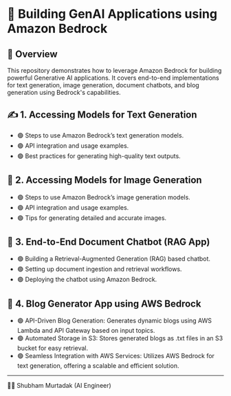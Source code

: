 # 🚀 Building GenAI Applications using Amazon Bedrock

## 🌟 Overview
This repository demonstrates how to leverage Amazon Bedrock for building powerful Generative AI applications. It covers end-to-end implementations for text generation, image generation, document chatbots, and blog generation using Bedrock's capabilities.

## ✍️ 1. Accessing Models for Text Generation
- 🟢 Steps to use Amazon Bedrock’s text generation models.
- 🟢 API integration and usage examples.
- 🟢 Best practices for generating high-quality text outputs.

## 🎨 2. Accessing Models for Image Generation
- 🟢 Steps to use Amazon Bedrock’s image generation models.
- 🟢 API integration and usage examples.
- 🟢 Tips for generating detailed and accurate images.

## 🤖 3. End-to-End Document Chatbot (RAG App)
- 🟢 Building a Retrieval-Augmented Generation (RAG) based chatbot.
- 🟢 Setting up document ingestion and retrieval workflows.
- 🟢 Deploying the chatbot using Amazon Bedrock.

## 📝 4. Blog Generator App using AWS Bedrock
- 🟢 API-Driven Blog Generation: Generates dynamic blogs using AWS Lambda and API Gateway based on input topics.
- 🟢 Automated Storage in S3: Stores generated blogs as .txt files in an S3 bucket for easy retrieval.
- 🟢 Seamless Integration with AWS Services: Utilizes AWS Bedrock for text generation, offering a scalable and efficient solution.


---

👨‍💻 Shubham Murtadak (AI Engineer)

